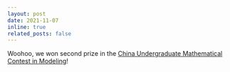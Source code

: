 ```yaml
---
layout: post
date: 2021-11-07
inline: true
related_posts: false
---
```


Woohoo, we won second prize in the [China Undergraduate Mathematical Contest in Modeling](./assets/img/2021%E5%B9%B4%E9%AB%98%E6%95%99%E7%A4%BE%E6%9D%AF%E5%85%A8%E5%9B%BD%E5%A4%A7%E5%AD%A6%E7%94%9F%E6%95%B0%E5%AD%A6%E5%BB%BA%E6%A8%A1%E7%AB%9E%E8%B5%9B%E6%9C%AC%E7%A7%91%E7%BB%84_%E4%BA%8C%E7%AD%89%E5%A5%96.png)!
